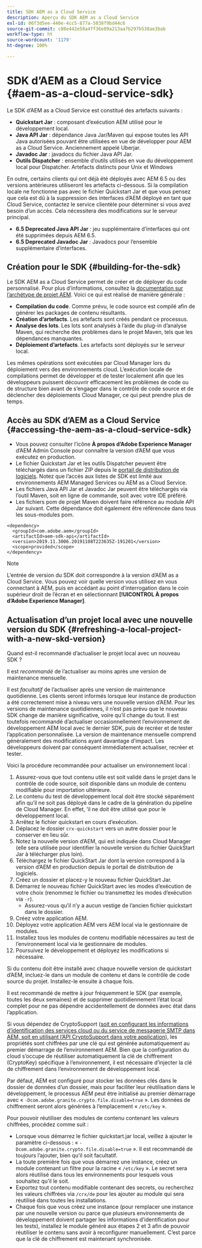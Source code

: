 ```yaml
---
title: SDK AEM as a Cloud Service
description: Aperçu du SDK AEM as a Cloud Service
exl-id: 06f3d5ee-440e-4cc5-877a-5038f9bd44c6
source-git-commit: c08e442e58a4ff36e89a213aa7b297b538ae3bab
workflow-type: ht
source-wordcount: '1179'
ht-degree: 100%

---
```


# SDK d’AEM as a Cloud Service {#aem-as-a-cloud-service-sdk}

Le SDK d’AEM as a Cloud Service est constitué des artefacts suivants :

* **Quickstart Jar** : composant d’exécution AEM utilisé pour le développement local.
* **Java API Jar** : dépendance Java Jar/Maven qui expose toutes les API Java autorisées pouvant être utilisées en vue de développer pour AEM as a Cloud Service. Anciennement appelé Uberjar.
* **Javadoc Jar** : javadocs du fichier Java API Jar.
* **Outils Dispatcher** : ensemble d’outils utilisés en vue du développement local pour Dispatcher. Artefacts distincts pour Unix et Windows

En outre, certains clients qui ont déjà été déployés avec AEM 6.5 ou des versions antérieures utiliseront les artefacts ci-dessous. Si la compilation locale ne fonctionne pas avec le fichier Quickstart Jar et que vous pensez que cela est dû à la suppression des interfaces d’AEM déployé en tant que Cloud Service, contactez le service clientèle pour déterminer si vous avez besoin d’un accès. Cela nécessitera des modifications sur le serveur principal.

* **6.5 Deprecated Java API Jar** : jeu supplémentaire d’interfaces qui ont été supprimées depuis AEM 6.5.
* **6.5 Deprecated Javadoc Jar** : Javadocs pour l’ensemble supplémentaire d’interfaces.

## Création pour le SDK {#building-for-the-sdk}

Le SDK AEM as a Cloud Service permet de créer et de déployer du code personnalisé. Pour plus d’informations, consultez la [documentation sur l’archétype de projet AEM](https://experienceleague.adobe.com/docs/experience-manager-core-components/using/developing/archetype/using.html?lang=fr-FR). Voici ce qui est réalisé de manière générale :

* **Compilation du code**. Comme prévu, le code source est compilé afin de générer les packages de contenu résultants.
* **Création d’artefacts**. Les artefacts sont créés pendant ce processus.
* **Analyse des lots**. Les lots sont analysés à l’aide du plug-in d’analyse Maven, qui recherche des problèmes dans le projet Maven, tels que les dépendances manquantes.
* **Déploiement d’artefacts**. Les artefacts sont déployés sur le serveur local.

Les mêmes opérations sont exécutées par Cloud Manager lors du déploiement vers des environnements cloud. L’exécution locale de compilations permet de développer et de tester localement afin que les développeurs puissent découvrir efficacement les problèmes de code ou de structure bien avant de s’engager dans le contrôle de code source et de déclencher des déploiements Cloud Manager, ce qui peut prendre plus de temps.

## Accès au SDK d’AEM as a Cloud Service {#accessing-the-aem-as-a-cloud-service-sdk}

* Vous pouvez consulter l’icône **À propos d’Adobe Experience Manager** d’AEM Admin Console pour connaître la version d’AEM que vous exécutez en production.
* Le fichier Quickstart Jar et les outils Dispatcher peuvent être téléchargés dans un fichier ZIP depuis le [portail de distribution de logiciels](https://experience.adobe.com/#/downloads/content/software-distribution/en/aemcloud.html). Notez que l’accès aux listes de SDK est limité aux environnements AEM Managed Services ou AEM as a Cloud Service.
* Les fichiers Java API Jar et Javadoc Jar peuvent être téléchargés via l’outil Maven, soit en ligne de commande, soit avec votre IDE préféré.
* Les fichiers pom de projet Maven doivent faire référence au module API Jar suivant. Cette dépendance doit également être référencée dans tous les sous-modules pom.

```
<dependency>
  <groupId>com.adobe.aem</groupId>
  <artifactId>aem-sdk-api</artifactId>
  <version>2019.11.3006.20191108T223635Z-191201</version>
  <scope>provided</scope>
</dependency>
```

>[!NOTE]
>
>L’entrée de version du SDK doit correspondre à la version d’AEM as a Cloud Service. Vous pouvez voir quelle version vous utilisez en vous connectant à AEM, puis en accédant au point d’interrogation dans le coin supérieur droit de l’écran et en sélectionnant **[!UICONTROL À propos d’Adobe Experience Manager]**.


## Actualisation d’un projet local avec une nouvelle version du SDK {#refreshing-a-local-project-with-a-new-skd-version}

Quand est-il recommandé d’actualiser le projet local avec un nouveau SDK ?

Il est *recommandé* de l’actualiser au moins après une version de maintenance mensuelle.

Il est *facultatif* de l’actualiser après une version de maintenance quotidienne. Les clients seront informés lorsque leur instance de production a été correctement mise à niveau vers une nouvelle version d’AEM. Pour les versions de maintenance quotidiennes, il n’est pas prévu que le nouveau SDK change de manière significative, voire qu’il change du tout. Il est toutefois recommandé d’actualiser occasionnellement l’environnement de développement AEM local avec le dernier SDK, puis de recréer et de tester l’application personnalisée. La version de maintenance mensuelle comprend généralement des modifications ayant davantage d’impact. Les développeurs doivent par conséquent immédiatement actualiser, recréer et tester.

Voici la procédure recommandée pour actualiser un environnement local :

1. Assurez-vous que tout contenu utile est soit validé dans le projet dans le contrôle de code source, soit disponible dans un module de contenu modifiable pour importation ultérieure.
1. Le contenu du test de développement local doit être stocké séparément afin qu’il ne soit pas déployé dans le cadre de la génération du pipeline de Cloud Manager. En effet, ’il ne doit être utilisé que pour le développement local.
1. Arrêtez le fichier quickstart en cours d’exécution.
1. Déplacez le dossier `crx-quickstart` vers un autre dossier pour le conserver en lieu sûr.
1. Notez la nouvelle version d’AEM, qui est indiquée dans Cloud Manager (elle sera utilisée pour identifier la nouvelle version du fichier QuickStart Jar à télécharger plus loin).
1. Téléchargez le fichier QuickStart Jar dont la version correspond à la version d’AEM en production depuis le portail de distribution de logiciels.
1. Créez un dossier et placez-y le nouveau fichier QuickStart Jar.
1. Démarrez le nouveau fichier QuickStart avec les modes d’exécution de votre choix (renommez le fichier ou transmettez les modes d’exécution via `-r`).
   * Assurez-vous qu’il n’y a aucun vestige de l’ancien fichier quickstart dans le dossier.
1. Créez votre application AEM.
1. Déployez votre application AEM vers AEM local via le gestionnaire de modules.
1. Installez tous les modules de contenu modifiable nécessaires au test de l’environnement local via le gestionnaire de modules.
1. Poursuivez le développement et déployez les modifications si nécessaire.

Si du contenu doit être installé avec chaque nouvelle version de quickstart d’AEM, incluez-le dans un module de contenu et dans le contrôle de code source du projet. Installez-le ensuite à chaque fois.

Il est recommandé de mettre à jour fréquemment le SDK (par exemple, toutes les deux semaines) et de supprimer quotidiennement l’état local complet pour ne pas dépendre accidentellement de données avec état dans l’application.

Si vous dépendez de CryptoSupport ([soit en configurant les informations d’identification des services cloud ou du service de messagerie SMTP dans AEM, soit en utilisant l’API CryptoSupport dans votre application](https://www.adobe.io/experience-manager/reference-materials/cloud-service/javadoc/com/adobe/granite/crypto/CryptoSupport.html)), les propriétés sont chiffrées par une clé qui est générée automatiquement au premier démarrage de l’environnement AEM. Bien que la configuration du cloud s’occupe de réutiliser automatiquement la clé de chiffrement (CryptoKey) spécifique à l’environnement, il est nécessaire d’injecter la clé de chiffrement dans l’environnement de développement local.

Par défaut, AEM est configuré pour stocker les données clés dans le dossier de données d’un dossier, mais pour faciliter leur réutilisation dans le développement, le processus AEM peut être initialisé au premier démarrage avec « `-Dcom.adobe.granite.crypto.file.disable=true` ». Les données de chiffrement seront alors générées à l’emplacement « `/etc/key` ».

Pour pouvoir réutiliser des modules de contenu contenant les valeurs chiffrées, procédez comme suit :

* Lorsque vous démarrez le fichier quickstart.jar local, veillez à ajouter le paramètre ci-dessous : « `-Dcom.adobe.granite.crypto.file.disable=true` ». Il est recommandé de toujours l’ajouter, bien qu’il soit facultatif.
* La toute première fois que vous démarrez une instance, créez un module contenant un filtre pour la racine « `/etc/key` ». Le secret sera alors réutilisé dans tous les environnements pour lesquels vous souhaitez qu’il le soit.
* Exportez tout contenu modifiable contenant des secrets, ou recherchez les valeurs chiffrées via `/crx/de` pour les ajouter au module qui sera réutilisé dans toutes les installations.
* Chaque fois que vous créez une instance (pour remplacer une instance par une nouvelle version ou parce que plusieurs environnements de développement doivent partager les informations d’identification pour les tests), installez le module généré aux étapes 2 et 3 afin de pouvoir réutiliser le contenu sans avoir à reconfigurer manuellement. C’est parce que la clé de chiffrement est maintenant synchronisée.
